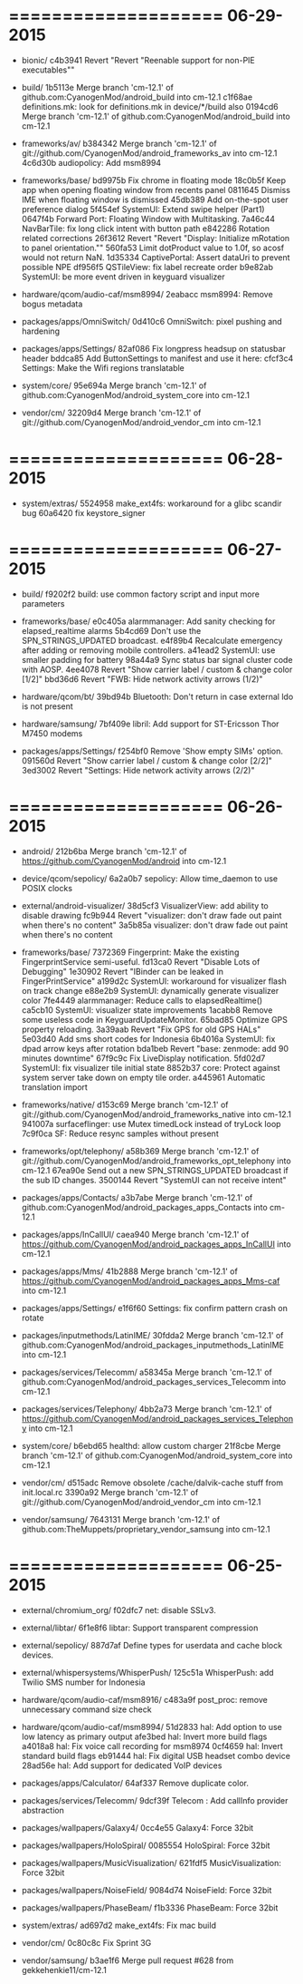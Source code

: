 ====================
     06-29-2015
====================


   * bionic/
c4b3941 Revert "Revert "Reenable support for non-PIE executables""

   * build/
1b5113e Merge branch 'cm-12.1' of github.com:CyanogenMod/android_build into cm-12.1
c1f68ae definitions.mk: look for definitions.mk in device/*/build also
0194cd6 Merge branch 'cm-12.1' of github.com:CyanogenMod/android_build into cm-12.1

   * frameworks/av/
b384342 Merge branch 'cm-12.1' of git://github.com/CyanogenMod/android_frameworks_av into cm-12.1
4c6d30b audiopolicy: Add msm8994

   * frameworks/base/
bd9975b Fix chrome in floating mode
18c0b5f Keep app when opening floating window from recents panel
0811645 Dismiss IME when floating window is dismissed
45db389 Add on-the-spot user preference dialog
5f454ef SystemUI: Extend swipe helper (Part1)
0647f4b Forward Port: Floating Window with Multitasking.
7a46c44 NavBarTile: fix long click intent with button path
e842286 Rotation related corrections
26f3612 Revert "Revert "Display: Initialize mRotation to panel orientation.""
560fa53 Limit dotProduct value to 1.0f, so acosf would not return NaN.
1d35334 CaptivePortal: Assert dataUri to prevent possible NPE
df956f5 QSTileView: fix label recreate order
b9e82ab SystemUI: be more event driven in keyguard visualizer

   * hardware/qcom/audio-caf/msm8994/
2eabacc msm8994: Remove bogus metadata

   * packages/apps/OmniSwitch/
0d410c6 OmniSwitch: pixel pushing and hardening

   * packages/apps/Settings/
82af086 Fix longpress headsup on statusbar header
bddca85 Add ButtonSettings to manifest and use it here:
cfcf3c4 Settings: Make the Wifi regions translatable

   * system/core/
95e694a Merge branch 'cm-12.1' of github.com:CyanogenMod/android_system_core into cm-12.1

   * vendor/cm/
32209d4 Merge branch 'cm-12.1' of git://github.com/CyanogenMod/android_vendor_cm into cm-12.1

====================
     06-28-2015
====================


   * system/extras/
5524958 make_ext4fs: workaround for a glibc scandir bug
60a6420 fix keystore_signer

====================
     06-27-2015
====================


   * build/
f9202f2 build: use common factory script and input more parameters

   * frameworks/base/
e0c405a alarmmanager: Add sanity checking for elapsed_realtime alarms
5b4cd69 Don't use the SPN_STRINGS_UPDATED broadcast.
e4f89b4 Recalculate emergency after adding or removing mobile controllers.
a41ead2 SystemUI: use smaller padding for battery
98a44a9 Sync status bar signal cluster code with AOSP.
4ee4078 Revert "Show carrier label / custom & change color [1/2]"
bbd36d6 Revert "FWB: Hide network activity arrows (1/2)"

   * hardware/qcom/bt/
39bd94b Bluetooth: Don't return in case external ldo is not present

   * hardware/samsung/
7bf409e libril: Add support for ST-Ericsson Thor M7450 modems

   * packages/apps/Settings/
f254bf0 Remove 'Show empty SIMs' option.
091560d Revert "Show carrier label / custom & change color [2/2]"
3ed3002 Revert "Settings: Hide network activity arrows (2/2)"

====================
     06-26-2015
====================


   * android/
212b6ba Merge branch 'cm-12.1' of https://github.com/CyanogenMod/android into cm-12.1

   * device/qcom/sepolicy/
6a2a0b7 sepolicy: Allow time_daemon to use POSIX clocks

   * external/android-visualizer/
38d5cf3 VisualizerView: add ability to disable drawing
fc9b944 Revert "visualizer: don't draw fade out paint when there's no content"
3a5b85a visualizer: don't draw fade out paint when there's no content

   * frameworks/base/
7372369 Fingerprint: Make the existing FingerprintService semi-useful.
fd13ca0 Revert "Disable Lots of Debugging"
1e30902 Revert "IBinder can be leaked in FingerPrintService"
a199d2c SystemUI: workaround for visualizer flash on track change
e88e2b9 SystemUI: dynamically generate visualizer color
7fe4449 alarmmanager: Reduce calls to elapsedRealtime()
ca5cb10 SystemUI: visualizer state improvements
1acabb8 Remove some useless code in KeyguardUpdateMonitor.
65bad85 Optimize GPS property reloading.
3a39aab Revert "Fix GPS for old GPS HALs"
5e03d40 Add sms short codes for Indonesia
6b4016a SystemUI: fix dpad arrow keys after rotation
bda1beb Revert "base: zenmode: add 90 minutes downtime"
67f9c9c Fix LiveDisplay notification.
5fd02d7 SystemUI: fix visualizer tile initial state
8852b37 core: Protect against system server take down on empty tile order.
a445961 Automatic translation import

   * frameworks/native/
d153c69 Merge branch 'cm-12.1' of git://github.com/CyanogenMod/android_frameworks_native into cm-12.1
941007a surfaceflinger: use Mutex timedLock instead of tryLock loop
7c9f0ca SF: Reduce resync samples without present

   * frameworks/opt/telephony/
a58b369 Merge branch 'cm-12.1' of git://github.com/CyanogenMod/android_frameworks_opt_telephony into cm-12.1
67ea90e Send out a new SPN_STRINGS_UPDATED broadcast if the sub ID changes.
3500144 Revert "SystemUI can not receive intent"

   * packages/apps/Contacts/
a3b7abe Merge branch 'cm-12.1' of github.com:CyanogenMod/android_packages_apps_Contacts into cm-12.1

   * packages/apps/InCallUI/
caea940 Merge branch 'cm-12.1' of https://github.com/CyanogenMod/android_packages_apps_InCallUI into cm-12.1

   * packages/apps/Mms/
41b2888 Merge branch 'cm-12.1' of https://github.com/CyanogenMod/android_packages_apps_Mms-caf into cm-12.1

   * packages/apps/Settings/
e1f6f60 Settings: fix confirm pattern crash on rotate

   * packages/inputmethods/LatinIME/
30fdda2 Merge branch 'cm-12.1' of github.com:CyanogenMod/android_packages_inputmethods_LatinIME into cm-12.1

   * packages/services/Telecomm/
a58345a Merge branch 'cm-12.1' of github.com:CyanogenMod/android_packages_services_Telecomm into cm-12.1

   * packages/services/Telephony/
4bb2a73 Merge branch 'cm-12.1' of https://github.com/CyanogenMod/android_packages_services_Telephony into cm-12.1

   * system/core/
b6ebd65 healthd: allow custom charger
21f8cbe Merge branch 'cm-12.1' of github.com:CyanogenMod/android_system_core into cm-12.1

   * vendor/cm/
d515adc Remove obsolete /cache/dalvik-cache stuff from init.local.rc
3390a92 Merge branch 'cm-12.1' of git://github.com/CyanogenMod/android_vendor_cm into cm-12.1

   * vendor/samsung/
7643131 Merge branch 'cm-12.1' of github.com:TheMuppets/proprietary_vendor_samsung into cm-12.1

====================
     06-25-2015
====================


   * external/chromium_org/
f02dfc7 net: disable SSLv3.

   * external/libtar/
6f1e8f6 libtar: Support transparent compression

   * external/sepolicy/
887d7af Define types for userdata and cache block devices.

   * external/whispersystems/WhisperPush/
125c51a WhisperPush: add Twilio SMS number for Indonesia

   * hardware/qcom/audio-caf/msm8916/
c483a9f post_proc: remove unnecessary command size check

   * hardware/qcom/audio-caf/msm8994/
51d2833 hal: Add option to use low latency as primary output
afe3bed hal: Invert more build flags
a4018a8 hal: Fix voice call recording for msm8974
0cf4659 hal: Invert standard build flags
eb91444 hal: Fix digital USB headset combo device
28ad56e hal: Add support for dedicated VoIP devices

   * packages/apps/Calculator/
64af337 Remove duplicate color.

   * packages/services/Telecomm/
9dcf39f Telecom : Add callInfo provider abstraction

   * packages/wallpapers/Galaxy4/
0cc4e55 Galaxy4: Force 32bit

   * packages/wallpapers/HoloSpiral/
0085554 HoloSpiral: Force 32bit

   * packages/wallpapers/MusicVisualization/
621fdf5 MusicVisualization: Force 32bit

   * packages/wallpapers/NoiseField/
9084d74 NoiseField: Force 32bit

   * packages/wallpapers/PhaseBeam/
f1b3336 PhaseBeam: Force 32bit

   * system/extras/
ad697d2 make_ext4fs: Fix mac build

   * vendor/cm/
0c80c8c Fix Sprint 3G

   * vendor/samsung/
b3ae1f6 Merge pull request #628 from gekkehenkie11/cm-12.1

